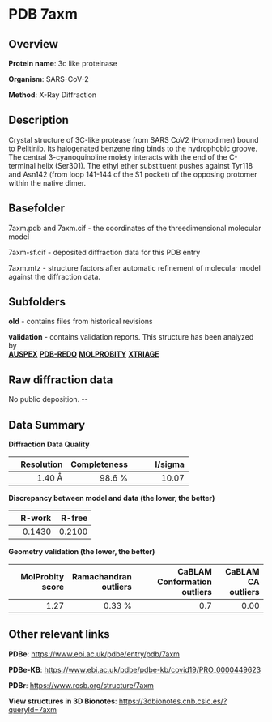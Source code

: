 # PDB 7axm

## Overview

**Protein name**: 3c like proteinase

**Organism**: SARS-CoV-2

**Method**: X-Ray Diffraction

## Description

Crystal structure of 3C-like protease from SARS CoV2 (Homodimer) bound to Pelitinib. Its halogenated benzene ring binds to the hydrophobic groove. The central 3-cyanoquinoline moiety interacts with the end of the C-terminal helix (Ser301). The ethyl ether substituent pushes against Tyr118 and Asn142 (from loop 141-144 of the S1 pocket) of the opposing protomer within the native dimer.

## Basefolder

7axm.pdb and 7axm.cif - the coordinates of the threedimensional molecular model

7axm-sf.cif - deposited diffraction data for this PDB entry

7axm.mtz - structure factors after automatic refinement of molecular model against the diffraction data.

## Subfolders



**old** - contains files from historical revisions

**validation** - contains validation reports. This structure has been analyzed by <br>[**AUSPEX**](https://github.com/thorn-lab/coronavirus_structural_task_force/tree/master/pdb/3c_like_proteinase/SARS-CoV-2/7axm/validation/auspex) [**PDB-REDO**](https://github.com/thorn-lab/coronavirus_structural_task_force/tree/master/pdb/3c_like_proteinase/SARS-CoV-2/7axm/validation/pdb-redo) [**MOLPROBITY**](https://github.com/thorn-lab/coronavirus_structural_task_force/tree/master/pdb/3c_like_proteinase/SARS-CoV-2/7axm/validation/molprobity) [**XTRIAGE**](https://github.com/thorn-lab/coronavirus_structural_task_force/blob/master/pdb/3c_like_proteinase/SARS-CoV-2/7axm/validation/Xtriage_output.log)   



## Raw diffraction data

No public deposition. --<br> 

## Data Summary
**Diffraction Data Quality**

|   | Resolution | Completeness| I/sigma |
|---|-------------:|----------------:|--------------:|
|   |1.40 Å|98.6  %|<img width=50/>10.07|

**Discrepancy between model and data (the lower, the better)**

|   | **R-work**| **R-free**   
|---|-------------:|----------------:|           
||  0.1430|  0.2100|

**Geometry validation (the lower, the better)**

|   |**MolProbity<br>score**| **Ramachandran<br>outliers** | **CaBLAM<br>Conformation outliers** | **CaBLAM<br>CA outliers** |
|---|-------------:|----------------:|----------------:|----------------:|
||  1.27|  0.33 %|0.7|0.00|

 

 



## Other relevant links 
**PDBe**:  https://www.ebi.ac.uk/pdbe/entry/pdb/7axm

**PDBe-KB**: https://www.ebi.ac.uk/pdbe/pdbe-kb/covid19/PRO_0000449623 
 
**PDBr**: https://www.rcsb.org/structure/7axm 

**View structures in 3D Bionotes**: https://3dbionotes.cnb.csic.es/?queryId=7axm

